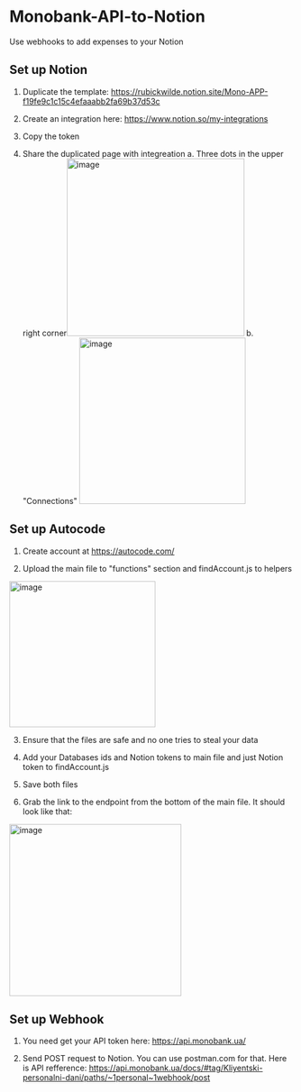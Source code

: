 # Monobank-API-to-Notion
Use webhooks to add expenses to your Notion

## Set up Notion

1. Duplicate the template: https://rubickwilde.notion.site/Mono-APP-f19fe9c1c15c4efaaabb2fa69b37d53c

2. Create an integration here: https://www.notion.so/my-integrations

3. Copy the token 

4. Share the duplicated page with integreation
a. Three dots in the upper right corner<img width="315" alt="image" src="https://user-images.githubusercontent.com/80600884/213931672-9ce4fdf4-102a-4aee-8069-ab83dd79dca4.png">
b. "Connections" <img width="295" alt="image" src="https://user-images.githubusercontent.com/80600884/213931677-f37e681e-c5c9-4670-b722-4aa8a30c36a8.png">



## Set up Autocode

1. Create account at https://autocode.com/

2. Upload the main file to "functions" section and findAccount.js to helpers
<img width="259" alt="image" src="https://user-images.githubusercontent.com/80600884/213930488-1dcf441f-73cc-438a-baab-f1f377c9a55e.png">

3. Ensure that the files are safe and no one tries to steal your data

4. Add your Databases ids and Notion tokens to main file and just Notion token to findAccount.js

5. Save both files

6. Grab the link to the endpoint from the bottom of the main file. It should look like that:
<img width="305" alt="image" src="https://user-images.githubusercontent.com/80600884/213930689-9fa12a85-a31c-4381-9c99-1d2779a89c3a.png">

## Set up Webhook

1. You need get your API token here: https://api.monobank.ua/  

2. Send POST request to Notion. You can use postman.com for that. Here is API refference: https://api.monobank.ua/docs/#tag/Kliyentski-personalni-dani/paths/~1personal~1webhook/post
